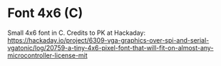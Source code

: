 Font 4x6 (C)
============
Small 4x6 font in C.
Credits to PK at Hackaday:
https://hackaday.io/project/6309-vga-graphics-over-spi-and-serial-vgatonic/log/20759-a-tiny-4x6-pixel-font-that-will-fit-on-almost-any-microcontroller-license-mit
